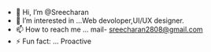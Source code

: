 - 👋 Hi, I’m @Sreecharan
- 👀 I’m interested in ...Web devoloper,UI/UX designer.
- 📫 How to reach me ... mail- sreecharan2808@gmail.com
- ⚡ Fun fact: ... Proactive

<!---
Sreecharan2808/Sreecharan2808 is a ✨ special ✨ repository because its `README.md` (this file) appears on your GitHub profile.
You can click the Preview link to take a look at your changes.
--->
